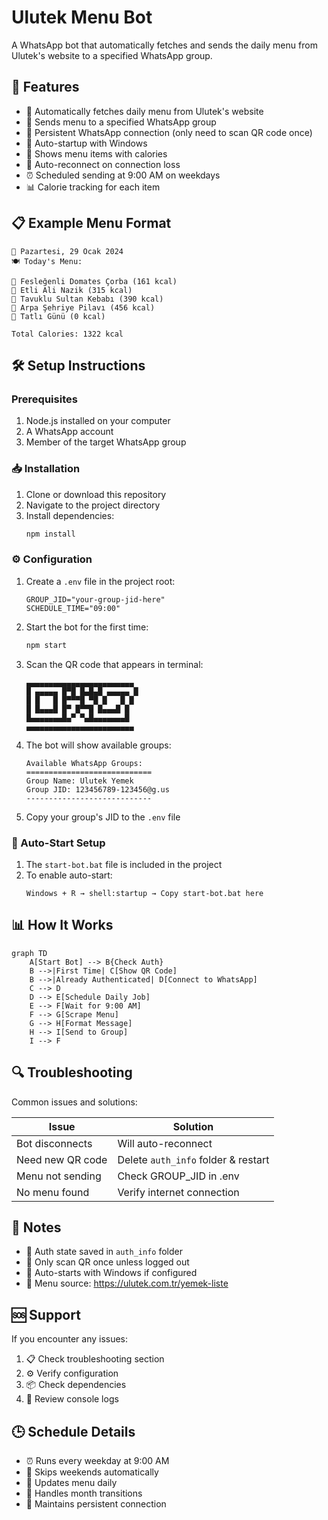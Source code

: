 # Ulutek Menu Bot

A WhatsApp bot that automatically fetches and sends the daily menu from Ulutek's website to a specified WhatsApp group.

## 🌟 Features

- 🔄 Automatically fetches daily menu from Ulutek's website
- 📱 Sends menu to a specified WhatsApp group
- 🔌 Persistent WhatsApp connection (only need to scan QR code once)
- 🚀 Auto-startup with Windows
- 📅 Shows menu items with calories
- 🔄 Auto-reconnect on connection loss
- ⏰ Scheduled sending at 9:00 AM on weekdays
- 📊 Calorie tracking for each item

## 📋 Example Menu Format

```
📅 Pazartesi, 29 Ocak 2024
🍽️ Today's Menu:

🥣 Fesleğenli Domates Çorba (161 kcal)
🍖 Etli Ali Nazik (315 kcal)
🥗 Tavuklu Sultan Kebabı (390 kcal)
🍚 Arpa Şehriye Pilavı (456 kcal)
🍰 Tatlı Günü (0 kcal)

Total Calories: 1322 kcal
```

## 🛠️ Setup Instructions

### Prerequisites

1. Node.js installed on your computer
2. A WhatsApp account
3. Member of the target WhatsApp group

### 📥 Installation

1. Clone or download this repository
2. Navigate to the project directory
3. Install dependencies:
   ```bash
   npm install
   ```

### ⚙️ Configuration

1. Create a `.env` file in the project root:
   ```env
   GROUP_JID="your-group-jid-here"
   SCHEDULE_TIME="09:00"
   ```

2. Start the bot for the first time:
   ```bash
   npm start
   ```

3. Scan the QR code that appears in terminal:
   ```
   ▄▄▄▄▄▄▄▄▄▄▄▄▄▄▄▄▄▄▄▄▄▄▄▄
   █ ▄▄▄▄▄ █▀█ █▄█▄█ ▄▄▄▄▄ █
   █ █   █ █▀▀▀█ ▀█ █   █ █
   █ █▄▄▄█ █▀ █▀▀█ █▄▄▄█ █
   █▄▄▄▄▄▄▄█▄▀ ▀▄█▄▄▄▄▄▄▄█
   ▄▄▄▄▄▄▄▄▄▄▄▄▄▄▄▄▄▄▄▄▄▄▄▄
   ```

4. The bot will show available groups:
   ```
   Available WhatsApp Groups:
   ============================
   Group Name: Ulutek Yemek
   Group JID: 123456789-123456@g.us
   ----------------------------
   ```

5. Copy your group's JID to the `.env` file

### 🚀 Auto-Start Setup

1. The `start-bot.bat` file is included in the project
2. To enable auto-start:
   ```
   Windows + R → shell:startup → Copy start-bot.bat here
   ```

## 📊 How It Works

```mermaid
graph TD
    A[Start Bot] --> B{Check Auth}
    B -->|First Time| C[Show QR Code]
    B -->|Already Authenticated| D[Connect to WhatsApp]
    C --> D
    D --> E[Schedule Daily Job]
    E --> F[Wait for 9:00 AM]
    F --> G[Scrape Menu]
    G --> H[Format Message]
    H --> I[Send to Group]
    I --> F
```

## 🔍 Troubleshooting

Common issues and solutions:

| Issue | Solution |
|-------|----------|
| Bot disconnects | Will auto-reconnect |
| Need new QR code | Delete `auth_info` folder & restart |
| Menu not sending | Check GROUP_JID in .env |
| No menu found | Verify internet connection |

## 📝 Notes

- 💾 Auth state saved in `auth_info` folder
- 🔄 Only scan QR once unless logged out
- 🚀 Auto-starts with Windows if configured
- 🔗 Menu source: https://ulutek.com.tr/yemek-liste

## 🆘 Support

If you encounter any issues:
1. 📋 Check troubleshooting section
2. ⚙️ Verify configuration
3. 📦 Check dependencies
4. 📜 Review console logs

## 🕒 Schedule Details

- ⏰ Runs every weekday at 9:00 AM
- 🚫 Skips weekends automatically
- 🔄 Updates menu daily
- 📅 Handles month transitions
- 🔌 Maintains persistent connection 